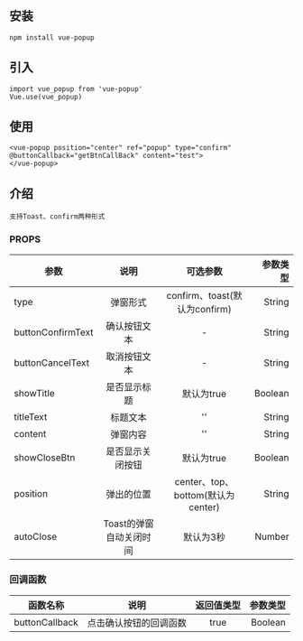 ##  安装
    npm install vue-popup

##  引入
    import vue_popup from 'vue-popup'
    Vue.use(vue_popup)

##  使用
    <vue-popup position="center" ref="popup" type="confirm" @buttonCallback="getBtnCallBack" content="test">
    </vue-popup>

##  介绍
    支持Toast、confirm两种形式

### PROPS
   参数    |   说明    |   可选参数    |   参数类型   
  ---|:--:|:--:|---:
   type    |   弹窗形式    |   confirm、toast(默认为confirm)   |   String  
   buttonConfirmText |   确认按钮文本  |   -    |   String  
   buttonCancelText |   取消按钮文本  |   -    |   String  
   showTitle |   是否显示标题  |   默认为true    |   Boolean  
   titleText |   标题文本  |   ''    |   String  
   content |   弹窗内容  |   ''    |   String  
   showCloseBtn |   是否显示关闭按钮  |   默认为true    |   Boolean  
   position |   弹出的位置  |   center、top、bottom(默认为center)    |   String  
   autoClose |   Toast的弹窗自动关闭时间  |   默认为3秒    |   Number  

### 回调函数
  函数名称    |   说明    |   返回值类型    |   参数类型
  ---|:--:|:--:|---:
   buttonCallback |   点击确认按钮的回调函数  |   true    |   Boolean